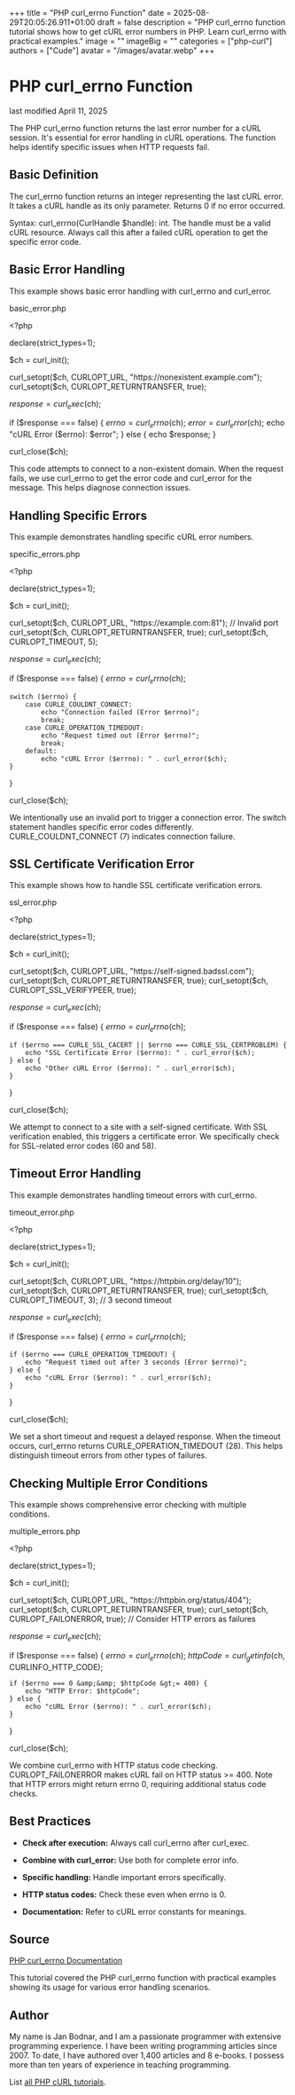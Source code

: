 +++
title = "PHP curl_errno Function"
date = 2025-08-29T20:05:26.911+01:00
draft = false
description = "PHP curl_errno function tutorial shows how to get cURL error numbers in PHP. Learn curl_errno with practical examples."
image = ""
imageBig = ""
categories = ["php-curl"]
authors = ["Cude"]
avatar = "/images/avatar.webp"
+++

# PHP curl_errno Function

last modified April 11, 2025

The PHP curl_errno function returns the last error number for a
cURL session. It's essential for error handling in cURL operations. The function
helps identify specific issues when HTTP requests fail.

## Basic Definition

The curl_errno function returns an integer representing the last
cURL error. It takes a cURL handle as its only parameter. Returns 0 if no error
occurred.

Syntax: curl_errno(CurlHandle $handle): int. The handle must be a
valid cURL resource. Always call this after a failed cURL operation to get the
specific error code.

## Basic Error Handling

This example shows basic error handling with curl_errno and curl_error.

basic_error.php
  

&lt;?php

declare(strict_types=1);

$ch = curl_init();

curl_setopt($ch, CURLOPT_URL, "https://nonexistent.example.com");
curl_setopt($ch, CURLOPT_RETURNTRANSFER, true);

$response = curl_exec($ch);

if ($response === false) {
    $errno = curl_errno($ch);
    $error = curl_error($ch);
    echo "cURL Error ($errno): $error";
} else {
    echo $response;
}

curl_close($ch);

This code attempts to connect to a non-existent domain. When the request fails,
we use curl_errno to get the error code and curl_error for the message. This
helps diagnose connection issues.

## Handling Specific Errors

This example demonstrates handling specific cURL error numbers.

specific_errors.php
  

&lt;?php

declare(strict_types=1);

$ch = curl_init();

curl_setopt($ch, CURLOPT_URL, "https://example.com:81"); // Invalid port
curl_setopt($ch, CURLOPT_RETURNTRANSFER, true);
curl_setopt($ch, CURLOPT_TIMEOUT, 5);

$response = curl_exec($ch);

if ($response === false) {
    $errno = curl_errno($ch);
    
    switch ($errno) {
        case CURLE_COULDNT_CONNECT:
            echo "Connection failed (Error $errno)";
            break;
        case CURLE_OPERATION_TIMEDOUT:
            echo "Request timed out (Error $errno)";
            break;
        default:
            echo "cURL Error ($errno): " . curl_error($ch);
    }
}

curl_close($ch);

We intentionally use an invalid port to trigger a connection error. The switch
statement handles specific error codes differently. CURLE_COULDNT_CONNECT (7)
indicates connection failure.

## SSL Certificate Verification Error

This example shows how to handle SSL certificate verification errors.

ssl_error.php
  

&lt;?php

declare(strict_types=1);

$ch = curl_init();

curl_setopt($ch, CURLOPT_URL, "https://self-signed.badssl.com");
curl_setopt($ch, CURLOPT_RETURNTRANSFER, true);
curl_setopt($ch, CURLOPT_SSL_VERIFYPEER, true);

$response = curl_exec($ch);

if ($response === false) {
    $errno = curl_errno($ch);
    
    if ($errno === CURLE_SSL_CACERT || $errno === CURLE_SSL_CERTPROBLEM) {
        echo "SSL Certificate Error ($errno): " . curl_error($ch);
    } else {
        echo "Other cURL Error ($errno): " . curl_error($ch);
    }
}

curl_close($ch);

We attempt to connect to a site with a self-signed certificate. With SSL
verification enabled, this triggers a certificate error. We specifically check
for SSL-related error codes (60 and 58).

## Timeout Error Handling

This example demonstrates handling timeout errors with curl_errno.

timeout_error.php
  

&lt;?php

declare(strict_types=1);

$ch = curl_init();

curl_setopt($ch, CURLOPT_URL, "https://httpbin.org/delay/10");
curl_setopt($ch, CURLOPT_RETURNTRANSFER, true);
curl_setopt($ch, CURLOPT_TIMEOUT, 3); // 3 second timeout

$response = curl_exec($ch);

if ($response === false) {
    $errno = curl_errno($ch);
    
    if ($errno === CURLE_OPERATION_TIMEDOUT) {
        echo "Request timed out after 3 seconds (Error $errno)";
    } else {
        echo "cURL Error ($errno): " . curl_error($ch);
    }
}

curl_close($ch);

We set a short timeout and request a delayed response. When the timeout occurs,
curl_errno returns CURLE_OPERATION_TIMEDOUT (28). This helps distinguish timeout
errors from other types of failures.

## Checking Multiple Error Conditions

This example shows comprehensive error checking with multiple conditions.

multiple_errors.php
  

&lt;?php

declare(strict_types=1);

$ch = curl_init();

curl_setopt($ch, CURLOPT_URL, "https://httpbin.org/status/404");
curl_setopt($ch, CURLOPT_RETURNTRANSFER, true);
curl_setopt($ch, CURLOPT_FAILONERROR, true); // Consider HTTP errors as failures

$response = curl_exec($ch);

if ($response === false) {
    $errno = curl_errno($ch);
    $httpCode = curl_getinfo($ch, CURLINFO_HTTP_CODE);
    
    if ($errno === 0 &amp;&amp; $httpCode &gt;= 400) {
        echo "HTTP Error: $httpCode";
    } else {
        echo "cURL Error ($errno): " . curl_error($ch);
    }
}

curl_close($ch);

We combine curl_errno with HTTP status code checking. CURLOPT_FAILONERROR makes
cURL fail on HTTP status &gt;= 400. Note that HTTP errors might return errno 0,
requiring additional status code checks.

## Best Practices

- **Check after execution:** Always call curl_errno after curl_exec.

- **Combine with curl_error:** Use both for complete error info.

- **Specific handling:** Handle important errors specifically.

- **HTTP status codes:** Check these even when errno is 0.

- **Documentation:** Refer to cURL error constants for meanings.

## Source

[PHP curl_errno Documentation](https://www.php.net/manual/en/function.curl-errno.php)

This tutorial covered the PHP curl_errno function with practical
examples showing its usage for various error handling scenarios.

## Author

My name is Jan Bodnar, and I am a passionate programmer with extensive
programming experience. I have been writing programming articles since 2007.
To date, I have authored over 1,400 articles and 8 e-books. I possess more
than ten years of experience in teaching programming.

List [all PHP cURL tutorials](/php/#php-curl).